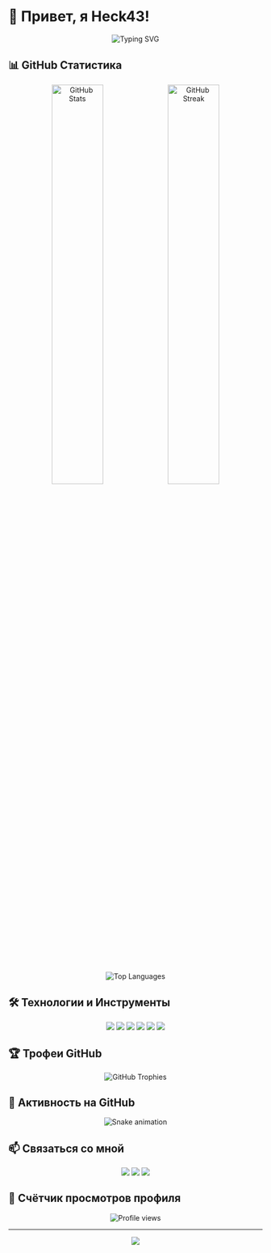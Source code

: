 # 👋 Привет, я Heck43!

<div align="center">
  <img src="https://readme-typing-svg.herokuapp.com?font=Fira+Code&size=25&duration=3000&pause=1000&color=F7F7F7&center=true&vCenter=true&width=435&lines=Разработчик;Энтузиаст+Open+Source;Любитель+технологий" alt="Typing SVG" />
</div>

## 📊 GitHub Статистика

<div align="center">
  <img src="https://github-readme-stats.vercel.app/api?username=Heck43&show_icons=true&theme=radical" alt="GitHub Stats" width="45%" />
  <img src="https://github-readme-streak-stats.herokuapp.com/?user=Heck43&theme=radical" alt="GitHub Streak" width="45%" />
</div>
<div align="center">
  <img src="https://github-readme-stats.vercel.app/api/top-langs/?username=Heck43&layout=compact&theme=radical" alt="Top Languages" />
</div>

## 🛠️ Технологии и Инструменты

<div align="center">
  <img src="https://img.shields.io/badge/-JavaScript-F7DF1E?style=flat-square&logo=javascript&logoColor=black" />
  <img src="https://img.shields.io/badge/-Python-3776AB?style=flat-square&logo=python&logoColor=white" />
  <img src="https://img.shields.io/badge/-HTML5-E34F26?style=flat-square&logo=html5&logoColor=white" />
  <img src="https://img.shields.io/badge/-CSS3-1572B6?style=flat-square&logo=css3&logoColor=white" />
  <img src="https://img.shields.io/badge/-Git-F05032?style=flat-square&logo=git&logoColor=white" />
  <img src="https://img.shields.io/badge/-VS%20Code-007ACC?style=flat-square&logo=visual-studio-code&logoColor=white" />
  <!-- Добавьте другие технологии, которые вы используете -->
</div>

## 🏆 Трофеи GitHub

<div align="center">
  <img src="https://github-profile-trophy.vercel.app/?username=Heck43&theme=radical&no-frame=true&no-bg=true&margin-w=4" alt="GitHub Trophies" />
</div>

## 🐍 Активность на GitHub

<div align="center">
  <img src="https://github.com/ВАШЕ_ИМЯ_ПОЛЬЗОВАТЕЛЯ/Heck43/blob/output/github-contribution-grid-snake.svg" alt="Snake animation" />
</div>

## 📫 Связаться со мной

<div align="center">
  <a href="mailto:ваша.почта@example.com"><img src="https://img.shields.io/badge/-Email-D14836?style=flat-square&logo=gmail&logoColor=white" /></a>
  <a href="https://t.me/ваш_телеграм"><img src="https://img.shields.io/badge/-Telegram-2CA5E0?style=flat-square&logo=telegram&logoColor=white" /></a>
  <a href="https://discord.com/users/ваш_дискорд_id"><img src="https://img.shields.io/badge/-Discord-7289DA?style=flat-square&logo=discord&logoColor=white" /></a>
</div>

## 👀 Счётчик просмотров профиля

<div align="center">
  <img src="https://komarev.com/ghpvc/?username=Heck43&style=flat-square&color=blueviolet" alt="Profile views" />
</div>

---

<div align="center">
  <img src="https://forthebadge.com/images/badges/built-with-love.svg" />
</div> 
